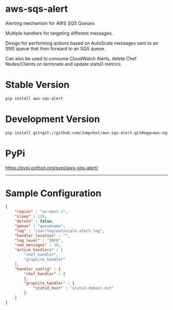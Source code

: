 aws-sqs-alert
===========

Alerting mechanism for AWS SQS Queues

Multiple handlers for targeting different messages.

Design for performing actions based on AutoScale messages sent to an SNS queue that then forward to an SQS queue.

Can also be used to consume CloudWatch Alerts, delete Chef Nodes/Clients on terminate and update statsD metrics.

# Stable Version
```bash
pip install aws-sqs-alert
```

# Development Version
```bash
pip install git+git://github.com/Jumpshot/aws-sqs-alert.git#egg=aws-sqs-alert
```

# PyPi
https://pypi.python.org/pypi/aws-sqs-alert/

-------------------------------------------------------------

# Sample Configuration
```json
{
	"region" : "us-east-1",
	"sleep" : 120,
	"delete" : false,
	"queue" : "queuename",
	"log" : "/var/log/autoscale-alert.log",
	"handler_location" : "",
	"log_level" : "INFO",
	"num_messages" : 10,
	"active_handlers" : [
		"chef_handler",
		"graphite_handler"
	],
	"handler_config" : {
		"chef_handler" : {
		},
		"graphite_handler" : {
			"statsd_host" : "statsd.domain.ext"
		}
	} 
}
```
